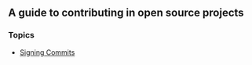 ## A guide to contributing in open source projects

### Topics

- [Signing Commits](Signing%20Commits/Readme.md)
